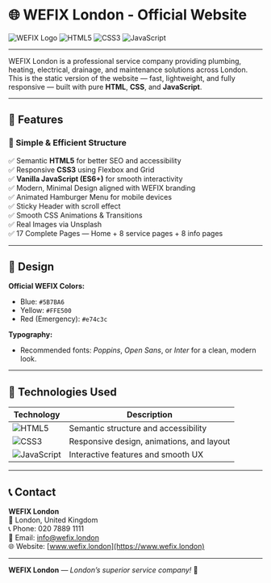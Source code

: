 # 🌐 WEFIX London - Official Website

![WEFIX Logo](https://img.shields.io/badge/WEFIX-London-5B7BA6?style=for-the-badge)
![HTML5](https://img.shields.io/badge/HTML5-E34F26?style=for-the-badge&logo=html5&logoColor=white)
![CSS3](https://img.shields.io/badge/CSS3-1572B6?style=for-the-badge&logo=css3&logoColor=white)
![JavaScript](https://img.shields.io/badge/JavaScript-F7DF1E?style=for-the-badge&logo=javascript&logoColor=black)

---

WEFIX London is a professional service company providing plumbing, heating, electrical, drainage, and maintenance solutions across London.  
This is the static version of the website — fast, lightweight, and fully responsive — built with pure **HTML**, **CSS**, and **JavaScript**.

---

## 🌟 Features

### 🧱 Simple & Efficient Structure

✅ Semantic **HTML5** for better SEO and accessibility  
✅ Responsive **CSS3** using Flexbox and Grid  
✅ **Vanilla JavaScript (ES6+)** for smooth interactivity  
✅ Modern, Minimal Design aligned with WEFIX branding  
✅ Animated Hamburger Menu for mobile devices  
✅ Sticky Header with scroll effect  
✅ Smooth CSS Animations & Transitions  
✅ Real Images via Unsplash  
✅ 17 Complete Pages — Home + 8 service pages + 8 info pages  

---

## 🎨 Design

**Official WEFIX Colors:**
- Blue: `#5B7BA6`
- Yellow: `#FFE500`
- Red (Emergency): `#e74c3c`

**Typography:**
- Recommended fonts: *Poppins*, *Open Sans*, or *Inter* for a clean, modern look.

---

## 🧰 Technologies Used

| Technology | Description |
|-------------|--------------|
| ![HTML5](https://img.shields.io/badge/HTML5-E34F26?style=for-the-badge&logo=html5&logoColor=white) | Semantic structure and accessibility |
| ![CSS3](https://img.shields.io/badge/CSS3-1572B6?style=for-the-badge&logo=css3&logoColor=white) | Responsive design, animations, and layout |
| ![JavaScript](https://img.shields.io/badge/JavaScript-F7DF1E?style=for-the-badge&logo=javascript&logoColor=black) | Interactive features and smooth UX |

---

## 📞 Contact

**WEFIX London**  
📍 London, United Kingdom  
📞 Phone: 020 7889 1111  
📧 Email: info@wefix.london  
🌐 Website: [www.wefix.london](https://www.wefix.london)

---

**WEFIX London** — *London’s superior service company!* 🔧
